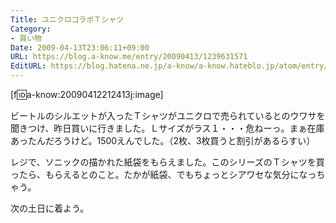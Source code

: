 ```yaml
---
Title: ユニクロコラボＴシャツ
Category:
- 買い物
Date: 2009-04-13T23:06:11+09:00
URL: https://blog.a-know.me/entry/20090413/1239631571
EditURL: https://blog.hatena.ne.jp/a-know/a-know.hateblo.jp/atom/entry/12921228815727980118
---
```



[f:id:a-know:20090412212413j:image]

ビートルのシルエットが入ったＴシャツがユニクロで売られているとのウワサを聞きつけ、昨日買いに行きました。Ｌサイズがラス１・・・危ねーっ。まぁ在庫あったんだろうけど。1500えんでした。（2枚、3枚買うと割引があるらすい）

レジで、ソニックの描かれた紙袋をもらえました。このシリーズのＴシャツを買ったら、もらえるとのこと。たかが紙袋、でもちょっとシアワセな気分になっちゃう。

次の土日に着よう。


<script src="https://moshi-moshi.moshimo.works/moshimoshi/a_know_blog/20090413-1239631571?title=%E3%83%A6%E3%83%8B%E3%82%AF%E3%83%AD%E3%82%B3%E3%83%A9%E3%83%9C%EF%BC%B4%E3%82%B7%E3%83%A3%E3%83%84"></script>
